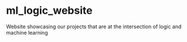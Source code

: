 # ml_logic_website
Website showcasing our projects that are at the intersection of logic and machine learning
